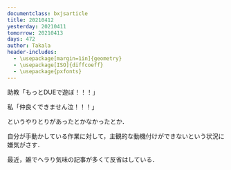 ```yaml
---
documentclass: bxjsarticle
title: 20210412
yesterday: 20210411
tomorrow: 20210413
days: 472
author: Takala
header-includes:
  - \usepackage[margin=1in]{geometry}
  - \usepackage[ISO]{diffcoeff}
  - \usepackage{pxfonts}
---
```



助教「もっとDUEで遊ぼ！！！」


私「仲良くできません泣！！！」


というやりとりがあったとかなかったとか．


自分が手動かしている作業に対して，主観的な動機付けができないという状況に嫌気がさす．



最近，雑でヘラり気味の記事が多くて反省はしている．


